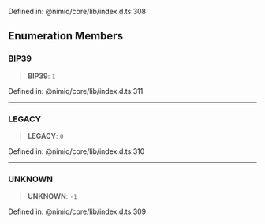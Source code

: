 Defined in: @nimiq/core/lib/index.d.ts:308

## Enumeration Members

### BIP39

> **BIP39**: `1`

Defined in: @nimiq/core/lib/index.d.ts:311

***

### LEGACY

> **LEGACY**: `0`

Defined in: @nimiq/core/lib/index.d.ts:310

***

### UNKNOWN

> **UNKNOWN**: `-1`

Defined in: @nimiq/core/lib/index.d.ts:309

